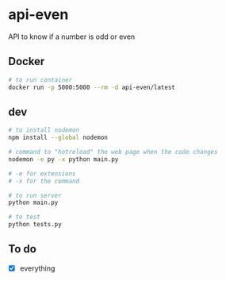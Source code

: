 # api-even

API to know if a number is odd or even

## Docker

```bash
# to run container
docker run -p 5000:5000 --rm -d api-even/latest
```

## dev

```bash
# to install nodemon
npm install --global nodemon

# command to "hotreload" the web page when the code changes
nodemon -e py -x python main.py

# -e for extensions
# -x for the command

# to run server
python main.py

# to test
python tests.py

```

## To do

- [x] everything

